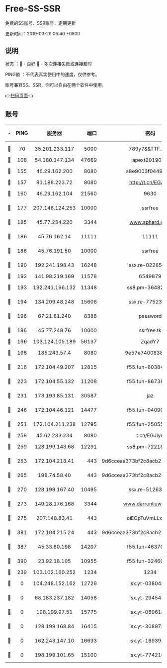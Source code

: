 # Free-SS-SSR

免费的SS账号、SSR账号，定期更新

更新时间：2019-03-29 06:40 +0800

## 说明

状态     ：🙂 - 良好 🙁 - 多次连接失败或连接超时

PING值   ：不代表真实使用中的速度，仅供参考。

账号兼容SS、SSR，你可以自由在两个软件中使用。

👉[扫码页面](https://liesauer.github.io/Free-SS-SSR/)👈

## 账号

|-|PING|服务器|端口|密码|加密方式|区域|
|:----:|:----:|:-----:|-----:|:----:|:----:|:----:|
|🙂|70|35.201.233.117|5000|789y7&&TTF_+><|aes-256-cfb|US|
|🙂|108|54.180.147.134|47669|apext2019001|chacha20|KR|
|🙂|155|46.29.162.200|8080|a8e9003f0449cea5|chacha20-ietf|RU|
|🙂|157|91.188.223.72|8080|http://t.cn/EGJIyrl|rc4-md5|RU|
|🙂|160|46.29.162.104|21560|9630|aes-128-ctr|RU|
|🙂|177|207.148.124.253|10000|ssrfree|aes-256-cfb|SG|
|🙂|185|45.77.254.220|3344|www.sphard.com|aes-256-cfb|SG|
|🙂|186|45.76.162.14|11111|11111|aes-256-cfb|SG|
|🙂|186|45.76.191.50|10000|ssrfree|aes-256-cfb|SG|
|🙂|190|192.241.198.43|16248|ssx.re-02265507|aes-256-cfb|US|
|🙂|192|141.98.219.169|11578|6549879|chacha20|US|
|🙂|193|192.241.196.132|11348|ss8.pm-36482567|aes-256-cfb|US|
|🙂|194|134.209.48.248|15606|ssx.re-77523677|aes-256-cfb|US|
|🙂|196|67.21.81.240|8388|password|aes-256-cfb|US|
|🙂|196|45.77.249.76|10000|ssrfree.tk|aes-256-cfb|SG|
|🙂|196|103.124.105.189|56137|ZqadY7|chacha20|US|
|🙂|196|185.243.57.4|8080|9e57e7400838a01e|chacha20-ietf|US|
|🙂|216|172.104.49.207|12815|f55.fun-60384843|aes-256-cfb|SG|
|🙂|223|172.104.55.132|11208|f55.fun-86738977|aes-256-cfb|SG|
|🙂|231|173.193.85.131|30587|jaz|aes-256-cfb|US|
|🙂|246|172.104.46.121|14477|f55.fun-04090442|aes-256-cfb|SG|
|🙂|251|172.104.211.238|12795|f55.fun-25055177|aes-256-cfb|US|
|🙂|258|45.62.233.234|8080|t.cn/EGJIyrl|rc4-md5|CA|
|🙂|259|128.199.143.68|12291|ss8.pm-72218941|aes-256-cfb|SG|
|🙂|263|172.104.218.41|443|9d6cceaa373bf2c8acb22e60b6a58be6|aes-256-cfb|US|
|🙂|265|198.74.58.40|443|9d6cceaa373bf2c8acb22e60b6a58be6|aes-256-cfb|US|
|🙂|270|128.199.167.40|10495|ssx.re-51263032|aes-256-cfb|SG|
|🙂|273|149.28.176.168|3344|www.darrenliuwei.com|aes-256-cfb|AU|
|🙂|275|207.148.83.41|443|oiECpTuVmLLxk4Ts|aes-256-cfb|AU|
|🙂|381|172.104.215.24|443|9d6cceaa373bf2c8acb22e60b6a58be6|aes-256-cfb|US|
|🙂|387|45.33.80.198|14207|f55.fun-46370894|aes-256-cfb|US|
|🙂|390|23.92.18.105|10955|f55.fun-32460118|aes-256-cfb|US|
|🙁|239|103.102.160.252|1234|1234|rc4-md5|JP|
|🙁|0|104.248.152.162|12729|isx.yt-03804841|aes-256-cfb|SG|
|🙁|0|68.183.237.182|14058|isx.yt-29454762|aes-256-cfb|SG|
|🙁|0|198.199.97.51|15775|isx.yt-06061860|aes-256-cfb|US|
|🙁|0|128.199.168.84|16415|isx.yt-30897895|aes-256-cfb|SG|
|🙁|0|162.243.147.10|16633|isx.yt-16939804|aes-256-cfb|US|
|🙁|0|198.199.101.65|15100|isx.yt-77421090|aes-256-cfb|US|
